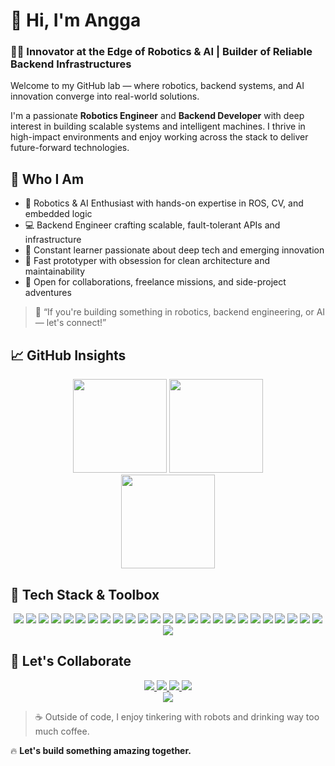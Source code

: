 # 👋 Hi, I'm Angga

### 👨‍💻 Innovator at the Edge of Robotics & AI | Builder of Reliable Backend Infrastructures

Welcome to my GitHub lab — where robotics, backend systems, and AI innovation converge into real-world solutions.

I'm a passionate **Robotics Engineer** and **Backend Developer** with deep interest in building scalable systems and intelligent machines. I thrive in high-impact environments and enjoy working across the stack to deliver future-forward technologies.

## 🧭 Who I Am

- 🤖 Robotics & AI Enthusiast with hands-on expertise in ROS, CV, and embedded logic
- 💻 Backend Engineer crafting scalable, fault-tolerant APIs and infrastructure
- 🧠 Constant learner passionate about deep tech and emerging innovation
- 🚀 Fast prototyper with obsession for clean architecture and maintainability
- 🤝 Open for collaborations, freelance missions, and side-project adventures

> 💬 “If you're building something in robotics, backend engineering, or AI — let's connect!”

<!-- ## 🌟 Featured Projects

- 🔹 **Autonomous Drone Navigation with YOLOv8 + ROS2 + MAVROS**
  Real-time object detection & path planning with py_trees behavior trees
  `Python • ROS2 • MAVROS • YOLOv8 • Ubuntu`

- 🔹 **Face Recognition-based Attendance System**
  FastAPI + PyTorch-based attendance verification from base64-encoded images
  `FastAPI • facenet-pytorch • PostgreSQL • REST API`

- 🔹 **Payroll Management System for Boarding School**
  Java OOP desktop application with role-based authentication and PDF export
  `Java • Swing • MySQL • MVC` -->

## 📈 GitHub Insights

<div align="center">
  <img src="https://github-readme-stats.vercel.app/api?username=anggamys&show_icons=true&theme=tokyonight&hide_border=true" height="150" />
  <img src="https://github-readme-stats.vercel.app/api/top-langs/?username=anggamys&layout=compact&theme=tokyonight&hide_border=true" height="150" />
  <br />
  <img src="https://github-readme-streak-stats.herokuapp.com/?user=anggamys&theme=tokyonight&hide_border=true" height="150" />
</div>

## 🧰 Tech Stack & Toolbox

<div align="center">

<!-- Frontend -->
<img src="https://img.shields.io/badge/Next.js-black?style=flat&logo=next.js&logoColor=white" />
<img src="https://img.shields.io/badge/React-blue?style=flat&logo=react&logoColor=white" />
<img src="https://img.shields.io/badge/Vue.js-4FC08D?style=flat&logo=vue.js&logoColor=white" />
<img src="https://img.shields.io/badge/TailwindCSS-38B2AC?style=flat&logo=tailwind-css&logoColor=white" />

<!-- Backend -->
<img src="https://img.shields.io/badge/NestJS-e0234e?style=flat&logo=nestjs&logoColor=white" />
<img src="https://img.shields.io/badge/Express.js-000000?style=flat&logo=express&logoColor=white" />
<img src="https://img.shields.io/badge/Laravel-red?style=flat&logo=laravel&logoColor=white" />

<!-- Languages -->
<img src="https://img.shields.io/badge/TypeScript-3178C6?style=flat&logo=typescript&logoColor=white" />
<img src="https://img.shields.io/badge/JavaScript-yellow?style=flat&logo=javascript&logoColor=white" />
<img src="https://img.shields.io/badge/C++-00599C?style=flat&logo=c%2B%2B&logoColor=white" />
<img src="https://img.shields.io/badge/Java-007396?style=flat&logo=java&logoColor=white" />
<img src="https://img.shields.io/badge/Python-blue?style=flat&logo=python&logoColor=white" />
<img src="https://img.shields.io/badge/PHP-777BB4?style=flat&logo=php&logoColor=white" />

<!-- Database -->
<img src="https://img.shields.io/badge/MySQL-blue?style=flat&logo=mysql&logoColor=white" />
<img src="https://img.shields.io/badge/PostgreSQL-4169E1?style=flat&logo=postgresql&logoColor=white" />
<img src="https://img.shields.io/badge/MongoDB-green?style=flat&logo=mongodb&logoColor=white" />
<img src="https://img.shields.io/badge/Prisma-2D3748?style=flat&logo=prisma&logoColor=white" />

<!-- DevOps & Tools -->
<img src="https://img.shields.io/badge/Docker-2496ED?style=flat&logo=docker&logoColor=white" />
<img src="https://img.shields.io/badge/Firebase-orange?style=flat&logo=firebase&logoColor=white" />
<img src="https://img.shields.io/badge/Socket.io-010101?style=flat&logo=socket.io&logoColor=white" />
<img src="https://img.shields.io/badge/OpenCV-5C3EE8?style=flat&logo=opencv&logoColor=white" />
<img src="https://img.shields.io/badge/Google%20Colab-F9AB00?style=flat&logo=googlecolab&logoColor=white" />

<!-- Other Tools -->
<img src="https://img.shields.io/badge/Postman-FF6C37?style=flat&logo=postman&logoColor=white" />
<img src="https://img.shields.io/badge/Notion-000000?style=flat&logo=notion&logoColor=white" />
<img src="https://img.shields.io/badge/Linux-FCC624?style=flat&logo=linux&logoColor=black" />
<img src="https://img.shields.io/badge/ROS-000000?style=flat&logo=ros&logoColor=white" />

</div>

## 🤝 Let's Collaborate

<div align="center">
  <a href="mailto:anggayunus139@gmail.com" target="_blank">
    <img src="https://img.shields.io/badge/Email-anggayunus139%40gmail.com-informational?style=flat&logo=gmail&logoColor=white&color=EA4335" />
  </a>
  <a href="https://www.linkedin.com/in/moh-angga" target="_blank">
    <img src="https://img.shields.io/badge/LinkedIn-Moh.Angga-0A66C2?style=flat&logo=linkedin&logoColor=white" />
  </a>
  <a href="https://github.com/anggamys" target="_blank">
    <img src="https://img.shields.io/badge/GitHub-anggamys-181717?style=flat&logo=github&logoColor=white" />
  </a>
  <a href="https://drive.google.com/file/d/147ZFvx65xY7-ipnzibUbVU02NILkypxM/view?usp=sharing" target="_blank">
    <img src="https://img.shields.io/badge/CV-View%20My%20CV-blue?style=flat&logo=readme&logoColor=white" />
  </a>
</div>

<div align="center">
  <img src="https://komarev.com/ghpvc/?username=anggamys&label=Profile%20Views&color=blue&style=flat" />
</div>

> ☕ Outside of code, I enjoy tinkering with robots and drinking way too much coffee.

🔥 **Let's build something amazing together.**
